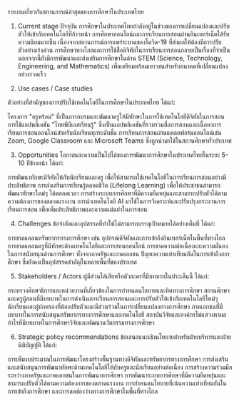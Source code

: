 รายงานเกี่ยวกับสถานการณ์ล่าสุดของการศึกษาในประเทศไทย

1. Current stage
ปัจจุบัน การศึกษาในประเทศไทยกำลังอยู่ในช่วงของการเปลี่ยนแปลงและปรับตัวให้เข้ากับเทคโนโลยีที่ก้าวหน้า การศึกษาออนไลน์และการเรียนการสอนผ่านอินเทอร์เน็ตได้รับความนิยมมากขึ้น เนื่องจากสถานการณ์การแพร่ระบาดของโควิด-19 ที่ส่งผลให้ต้องมีการปรับตัวอย่างเร่งด่วน การศึกษาทางไกลและการใช้สื่อดิจิทัลในการเรียนการสอนกลายเป็นเรื่องที่จำเป็น นอกจากนี้ยังมีการพัฒนาและส่งเสริมการศึกษาในด้าน STEM (Science, Technology, Engineering, and Mathematics) เพื่อเตรียมพร้อมเยาวชนสำหรับอนาคตที่เปลี่ยนแปลงอย่างรวดเร็ว

2. Use cases / Case studies
   
ตัวอย่างที่สำคัญของการปรับใช้เทคโนโลยีในการศึกษาในประเทศไทย ได้แก่:

โครงการ "ครูพร้อม" ที่เป็นการอบรมและพัฒนาครูให้มีทักษะในการใช้เทคโนโลยีดิจิทัลในการสอน
การใช้แอปพลิเคชัน "ไทยพีบีเอสเรียนรู้" ซึ่งเป็นแอปพลิเคชันที่รวบรวมสื่อการสอนและเนื้อหาการเรียนการสอนออนไลน์สำหรับนักเรียนทุกระดับชั้น
การเรียนการสอนผ่านแพลตฟอร์มออนไลน์เช่น Zoom, Google Classroom และ Microsoft Teams ซึ่งถูกนำมาใช้ในสถานศึกษาทั่วประเทศ

3. Opportunities
โอกาสและความเป็นไปได้ของการพัฒนาการศึกษาในประเทศไทยในระยะ 5-10 ปีข้างหน้า ได้แก่:

การพัฒนาทักษะดิจิทัลให้กับนักเรียนและครู เพื่อให้สามารถใช้เทคโนโลยีในการเรียนการสอนอย่างมีประสิทธิภาพ
การส่งเสริมการเรียนรู้ตลอดชีวิต (Lifelong Learning) เพื่อให้ประชาชนสามารถพัฒนาทักษะใหม่ๆ ได้ตลอดเวลา
การสร้างระบบการศึกษาที่มีความยืดหยุ่นและสามารถปรับตัวได้ตามความต้องการของตลาดแรงงาน
การนำเทคโนโลยี AI มาใช้ในการวิเคราะห์และปรับปรุงกระบวนการเรียนการสอน เพื่อเพิ่มประสิทธิภาพและความแม่นยำในการสอน

4. Challenges
ข้อจำกัดและอุปสรรคที่ทำให้ไม่สามารถบรรลุเป้าหมายได้อย่างเต็มที่ ได้แก่:

การขาดแคลนทรัพยากรทางการศึกษา เช่น อุปกรณ์ดิจิทัลและการเข้าถึงอินเทอร์เน็ตในพื้นที่ห่างไกล
การขาดแคลนครูที่มีทักษะด้านเทคโนโลยีและการสอนออนไลน์
การขาดความต่อเนื่องและความมั่นคงในการสนับสนุนด้านการศึกษา ทั้งจากภาครัฐและภาคเอกชน
ปัญหาความเท่าเทียมกันในการเข้าถึงการศึกษา ซึ่งยังคงเป็นอุปสรรคสำคัญในหลายพื้นที่ของประเทศ

5. Stakeholders / Actors
ผู้มีส่วนได้เสียหรือตัวละครที่มีบทบาทในประเด็นนี้ ได้แก่:

กระทรวงศึกษาธิการและหน่วยงานที่เกี่ยวข้องในการกำหนดนโยบายและทิศทางการศึกษา
สถานศึกษาและครูผู้สอนที่มีบทบาทในการดำเนินการเรียนการสอนและการปรับตัวให้เข้ากับเทคโนโลยีใหม่ๆ
นักเรียนและผู้ปกครองที่ต้องปรับตัวและมีส่วนร่วมในการเปลี่ยนแปลงทางการศึกษา
ภาคเอกชนที่มีบทบาทในการสนับสนุนทรัพยากรทางการศึกษาและเทคโนโลยี
สถาบันวิจัยและองค์กรไม่แสวงหาผลกำไรที่มีบทบาทในการศึกษาวิจัยและพัฒนานวัตกรรมทางการศึกษา


6. Strategic policy recommendations
ข้อเสนอแนะเชิงนโยบายสำหรับฝ่ายบริหารและฝ่ายนิติบัญญัติ ได้แก่:

การเพิ่มงบประมาณในการพัฒนาโครงสร้างพื้นฐานทางดิจิทัลและทรัพยากรทางการศึกษา
การส่งเสริมและสนับสนุนการพัฒนาทักษะด้านเทคโนโลยีให้กับครูและนักเรียนอย่างต่อเนื่อง
การสร้างความร่วมมือระหว่างภาครัฐและภาคเอกชนในการพัฒนาการศึกษา
การพัฒนาระบบการศึกษาที่มีความยืดหยุ่นและสามารถปรับตัวได้ตามความต้องการของตลาดแรงงาน
การกำหนดนโยบายที่เน้นความเท่าเทียมกันในการเข้าถึงการศึกษา และการลดช่องว่างทางการศึกษาในพื้นที่ห่างไกล
